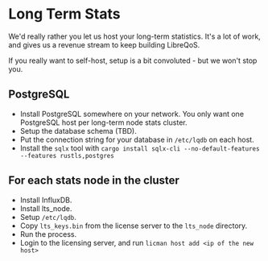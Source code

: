 # Long Term Stats

We'd really rather you let us host your long-term statistics. It's a lot
of work, and gives us a revenue stream to keep building LibreQoS.

If you really want to self-host, setup is a bit convoluted - but we won't
stop you.

## PostgreSQL

* Install PostgreSQL somewhere on your network. You only want one PostgreSQL host per long-term node stats cluster.
* Setup the database schema (TBD).
* Put the connection string for your database in `/etc/lqdb` on each host.
* Install the `sqlx` tool with `cargo install sqlx-cli --no-default-features --features rustls,postgres`

## For each stats node in the cluster

* Install InfluxDB.
* Install lts_node.
* Setup `/etc/lqdb`.
* Copy `lts_keys.bin` from the license server to the `lts_node` directory.
* Run the process.
* Login to the licensing server, and run `licman host add <ip of the new host>`
